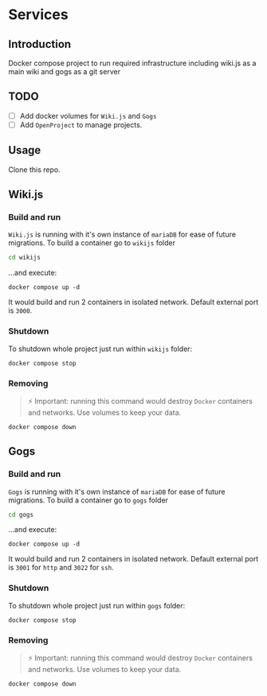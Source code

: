 # Services

## Introduction

Docker compose project to run required infrastructure including wiki.js as a main wiki and gogs as a git server

## TODO

- [ ] Add docker volumes for `Wiki.js` and `Gogs`
- [ ] Add `OpenProject` to manage projects.

## Usage

Clone this repo.

## Wiki.js

### Build and run

`Wiki.js` is running with it's own instance of `mariaDB` for ease of future migrations.
To build a container go to `wikijs` folder

```bash
cd wikijs
```

...and execute:

```docker
docker compose up -d
```

It would build and run 2 containers in isolated network. Default external port is `3000`.

### Shutdown

To shutdown whole project just run within `wikijs` folder:

```docker
docker compose stop
```

### Removing

> ⚡ Important: running this command would destroy `Docker` containers and networks. Use volumes to keep your data.

```docker
docker compose down
```

## Gogs

### Build and run

`Gogs` is running with it's own instance of `mariaDB` for ease of future migrations.
To build a container go to `gogs` folder

```bash
cd gogs
```

...and execute:

```docker
docker compose up -d
```

It would build and run 2 containers in isolated network. Default external port is `3001` for `http` and `3022` for `ssh`.

### Shutdown

To shutdown whole project just run within `gogs` folder:

```docker
docker compose stop
```

### Removing

> ⚡ Important: running this command would destroy `Docker` containers and networks. Use volumes to keep your data.

```docker
docker compose down
```
